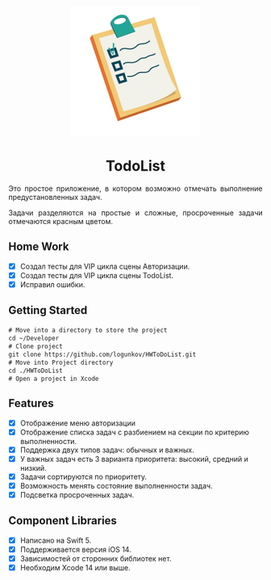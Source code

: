 <div align="center">
<img src="images/logo.png" alt="TodoList Logo" width="256" />
<h1> TodoList </h1>
</div>

<p align="justify">Это простое приложение, в котором возможно отмечать выполнение предустановленных задач.</p>
<p align="justify">Задачи разделяются на простые и сложные, просроченные задачи отмечаются красным цветом.</p>

## Home Work
- [x] Создал тесты для VIP цикла сцены Авторизации.
- [x] Создал тесты для VIP цикла сцены TodoList.
- [x] Исправил ошибки.

## Getting Started

```
# Move into a directory to store the project
cd ~/Developer
# Clone project
git clone https://github.com/logunkov/HWToDoList.git
# Move into Project directory
cd ./HWToDoList
# Open a project in Xcode 
```
## Features

- [x] Отображение меню авторизации
- [x] Отображение списка задач с разбиением на секции по критерию выполненности.
- [x] Поддержка двух типов задач: обычных и важных.
- [x] У важных задач есть 3 варианта приоритета: высокий, средний и низкий.
- [x] Задачи сортируются по приоритету.
- [x] Возможность менять состояние выполненности задач.
- [x] Подсветка просроченных задач.

## Component Libraries
- [x] Написано на Swift 5.
- [x] Поддерживается версия iOS 14.
- [x] Зависимостей от сторонних библиотек нет.
- [x] Необходим Xcode 14 или выше.